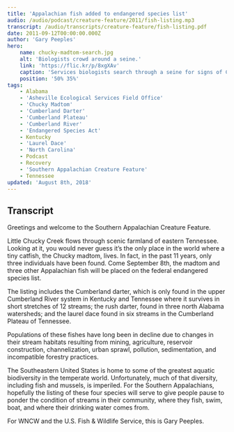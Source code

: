 ```yaml
---
title: 'Appalachian fish added to endangered species list'
audio: /audio/podcast/creature-feature/2011/fish-listing.mp3
transcript: /audio/transcripts/creature-feature/fish-listing.pdf
date: 2011-09-12T00:00:00.000Z
author: 'Gary Peeples'
hero:
    name: chucky-madtom-search.jpg
    alt: 'Biologists crowd around a seine.'
    link: 'https://flic.kr/p/8xgXAv'
    caption: 'Services biologists search through a seine for signs of Chucky madtom. Photo by Gary Peeples, USFWS.'
    position: '50% 35%'
tags:
    - Alabama
    - 'Asheville Ecological Services Field Office'
    - 'Chucky Madtom'
    - 'Cumberland Darter'
    - 'Cumberland Plateau'
    - 'Cumberland River'
    - 'Endangered Species Act'
    - Kentucky
    - 'Laurel Dace'
    - 'North Carolina'
    - Podcast
    - Recovery
    - 'Southern Appalachian Creature Feature'
    - Tennessee
updated: 'August 8th, 2018'
---
```


## Transcript

Greetings and welcome to the Southern Appalachian Creature Feature.

Little Chucky Creek flows through scenic farmland of eastern Tennessee. Looking at it, you would never guess it’s the only place in the world where a tiny catfish, the Chucky madtom, lives.  In fact, in the past 11 years, only three individuals have been found. Come September 8th, the madtom and three other Appalachian fish will be placed on the federal endangered species list.

The listing includes the Cumberland darter, which is only found in the upper Cumberland River system in Kentucky and Tennessee where it survives in short stretches of 12 streams; the rush darter, found in three north Alabama watersheds; and the laurel dace found in six streams in the Cumberland Plateau of Tennessee.

Populations of these fishes have long been in decline due to changes in their stream habitats resulting from mining, agriculture, reservoir construction, channelization, urban sprawl, pollution, sedimentation, and incompatible forestry practices.

The Southeastern United States is home to some of the greatest aquatic biodiversity in the temperate world. Unfortunately, much of that diversity, including fish and mussels, is imperiled. For the Southern Appalachians, hopefully the listing of these four species will serve to give people pause to ponder the condition of streams in their community, where they fish, swim, boat, and where their drinking water comes from.

For WNCW and the U.S. Fish & Wildlife Service, this is Gary Peeples.